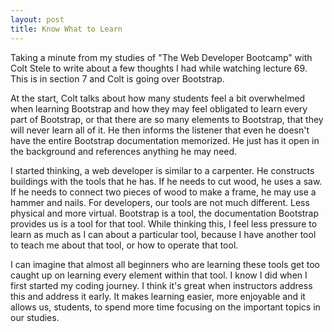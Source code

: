```yaml
---
layout: post
title: Know What to Learn
---
```


Taking a minute from my studies of "The Web Developer Bootcamp" with Colt Stele to write about a few thoughts I had while watching lecture 69. This is in section 7 and Colt is going over Bootstrap.

At the start, Colt talks about how many students feel a bit overwhelmed when learning Bootstrap and how they may feel obligated to learn every part of Bootstrap, or that there are so many elements to Bootstrap, that they will never learn all of it. He then informs the listener that even he doesn't have the entire Bootstrap documentation memorized. He just has it open in the background and references anything he may need.

I started thinking, a web developer is similar to a carpenter. He constructs buildings with the tools that he has. If he needs to cut wood, he uses a saw. If he needs to connect two pieces of wood to make a frame,  he may use a hammer and nails. For developers, our tools are not much different. Less physical and more virtual. Bootstrap is a tool, the documentation Bootstrap provides us is a tool for that tool. While thinking this, I feel less pressure to learn as much as I can about a particular tool, because I have another tool to teach me about that tool, or how to operate that tool.

I can imagine that almost all beginners who are learning these tools get too caught up on learning every element within that tool. I know I did when I first started my coding journey. I think it's great when instructors address this and address it early. It makes learning easier, more enjoyable and it allows us, students, to spend more time focusing on the important topics in our studies. 
